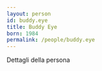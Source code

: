 ```yaml
---
layout: person
id: buddy.eye
title: Buddy Eye
born: 1984
permalink: /people/buddy.eye
---
```


Dettagli della persona 